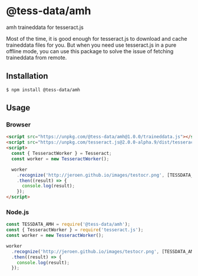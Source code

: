 # @tess-data/amh

amh traineddata for tesseract.js

Most of the time, it is good enough for tesseract.js to download and cache traineddata files for you.
But when you need use tesseract.js in a pure offline mode, you can use this package to solve the issue of fetching traineddata from remote.

## Installation

```
$ npm install @tess-data/amh
```

## Usage

### Browser

```html
<script src="https://unpkg.com/@tess-data/amh@1.0.0/traineddata.js"></script>
<script src="https://unpkg.com/tesseract.js@2.0.0-alpha.9/dist/tesseract.min.js"></script>
<script>
  const { TesseractWorker } = Tesseract;
  const worker = new TesseractWorker();

  worker
    .recognize('http://jeroen.github.io/images/testocr.png', [TESSDATA_AMH])
    .then((result) => {
      console.log(result);
    });
</script>
```

### Node.js

```javascript
const TESSDATA_AMH = require('@tess-data/amh');
const { TesseractWorker } = require('tesseract.js');
const worker = new TesseractWorker();

worker
  .recognize('http://jeroen.github.io/images/testocr.png', [TESSDATA_AMH])
  .then((result) => {
    console.log(result);
  });
```
